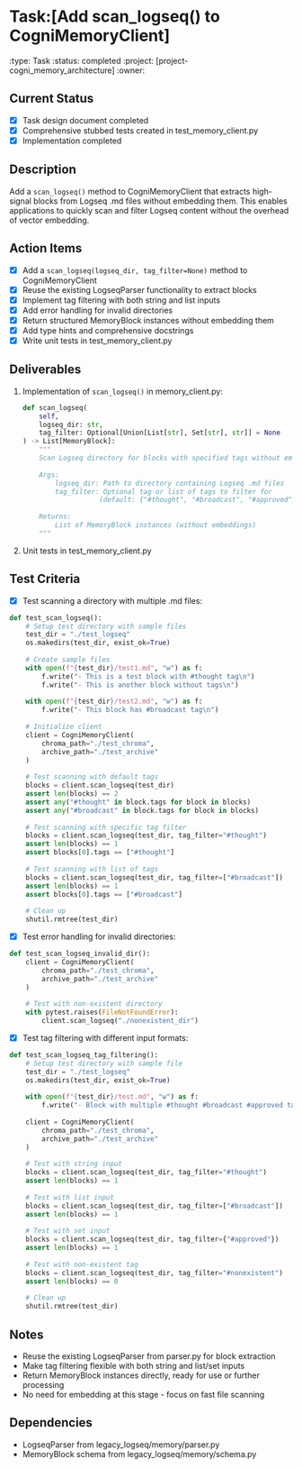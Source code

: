 # Task:[Add scan_logseq() to CogniMemoryClient]
:type: Task
:status: completed
:project: [project-cogni_memory_architecture]
:owner: 

## Current Status
- [x] Task design document completed
- [x] Comprehensive stubbed tests created in test_memory_client.py
- [x] Implementation completed

## Description
Add a `scan_logseq()` method to CogniMemoryClient that extracts high-signal blocks from Logseq .md files without embedding them. This enables applications to quickly scan and filter Logseq content without the overhead of vector embedding.

## Action Items
- [x] Add a `scan_logseq(logseq_dir, tag_filter=None)` method to CogniMemoryClient
- [x] Reuse the existing LogseqParser functionality to extract blocks
- [x] Implement tag filtering with both string and list inputs
- [x] Add error handling for invalid directories
- [x] Return structured MemoryBlock instances without embedding them
- [x] Add type hints and comprehensive docstrings
- [x] Write unit tests in test_memory_client.py

## Deliverables
1. Implementation of `scan_logseq()` in memory_client.py:
   ```python
   def scan_logseq(
       self, 
       logseq_dir: str, 
       tag_filter: Optional[Union[List[str], Set[str], str]] = None
   ) -> List[MemoryBlock]:
       """
       Scan Logseq directory for blocks with specified tags without embedding.
       
       Args:
           logseq_dir: Path to directory containing Logseq .md files
           tag_filter: Optional tag or list of tags to filter for
                      (default: {"#thought", "#broadcast", "#approved"})
                      
       Returns:
           List of MemoryBlock instances (without embeddings)
       """
   ```

2. Unit tests in test_memory_client.py

## Test Criteria
- [x] Test scanning a directory with multiple .md files:
```python
def test_scan_logseq():
    # Setup test directory with sample files
    test_dir = "./test_logseq"
    os.makedirs(test_dir, exist_ok=True)
    
    # Create sample files
    with open(f"{test_dir}/test1.md", "w") as f:
        f.write("- This is a test block with #thought tag\n")
        f.write("- This is another block without tags\n")
    
    with open(f"{test_dir}/test2.md", "w") as f:
        f.write("- This block has #broadcast tag\n")
    
    # Initialize client
    client = CogniMemoryClient(
        chroma_path="./test_chroma",
        archive_path="./test_archive"
    )
    
    # Test scanning with default tags
    blocks = client.scan_logseq(test_dir)
    assert len(blocks) == 2
    assert any("#thought" in block.tags for block in blocks)
    assert any("#broadcast" in block.tags for block in blocks)
    
    # Test scanning with specific tag filter
    blocks = client.scan_logseq(test_dir, tag_filter="#thought")
    assert len(blocks) == 1
    assert blocks[0].tags == ["#thought"]
    
    # Test scanning with list of tags
    blocks = client.scan_logseq(test_dir, tag_filter=["#broadcast"])
    assert len(blocks) == 1
    assert blocks[0].tags == ["#broadcast"]
    
    # Clean up
    shutil.rmtree(test_dir)
```

- [x] Test error handling for invalid directories:
```python
def test_scan_logseq_invalid_dir():
    client = CogniMemoryClient(
        chroma_path="./test_chroma",
        archive_path="./test_archive"
    )
    
    # Test with non-existent directory
    with pytest.raises(FileNotFoundError):
        client.scan_logseq("./nonexistent_dir")
```

- [x] Test tag filtering with different input formats:
```python
def test_scan_logseq_tag_filtering():
    # Setup test directory with sample file
    test_dir = "./test_logseq"
    os.makedirs(test_dir, exist_ok=True)
    
    with open(f"{test_dir}/test.md", "w") as f:
        f.write("- Block with multiple #thought #broadcast #approved tags\n")
    
    client = CogniMemoryClient(
        chroma_path="./test_chroma",
        archive_path="./test_archive"
    )
    
    # Test with string input
    blocks = client.scan_logseq(test_dir, tag_filter="#thought")
    assert len(blocks) == 1
    
    # Test with list input
    blocks = client.scan_logseq(test_dir, tag_filter=["#broadcast"])
    assert len(blocks) == 1
    
    # Test with set input
    blocks = client.scan_logseq(test_dir, tag_filter={"#approved"})
    assert len(blocks) == 1
    
    # Test with non-existent tag
    blocks = client.scan_logseq(test_dir, tag_filter="#nonexistent")
    assert len(blocks) == 0
    
    # Clean up
    shutil.rmtree(test_dir)
```

## Notes
- Reuse the existing LogseqParser from parser.py for block extraction
- Make tag filtering flexible with both string and list/set inputs
- Return MemoryBlock instances directly, ready for use or further processing
- No need for embedding at this stage - focus on fast file scanning

## Dependencies
- LogseqParser from legacy_logseq/memory/parser.py
- MemoryBlock schema from legacy_logseq/memory/schema.py 
